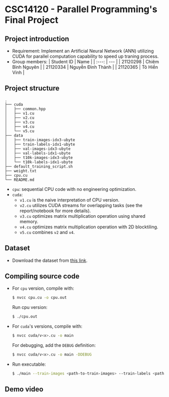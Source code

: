 # CSC14120 - Parallel Programming's Final Project

## Project introduction
- Requirement: Implement an Artificial Neural Network (ANN) utilizing CUDA for parallel computation capability to speed up traning process.
- Group members:
    | Student ID | Name |
    | :---: | --- |
    | 21120298 | Chiêm Bỉnh Nguyên |
    | 21120334 | Nguyễn Đình Thành |
    | 21120365 | Tô Hiển Vinh |

## Project structure
```
.
├── cuda
│   ├── common.hpp
│   ├── v1.cu
│   ├── v2.cu
│   ├── v3.cu
│   ├── v4.cu
│   └── v5.cu
├── data
│   ├── train-images-idx3-ubyte
│   ├── train-labels-idx1-ubyte
│   ├── val-images-idx3-ubyte
│   ├── val-labels-idx1-ubyte
│   ├── t10k-images-idx3-ubyte
│   └── t10k-labels-idx1-ubyte
├── default_training_script.sh
├── weight.txt
├── cpu.cu
└── README.md
```
- `cpu`: sequential CPU code with no engineering optimization.
- `cuda`:
  - `v1.cu` is the naive interpretation of CPU version.
  - `v2.cu` utilizes CUDA streams for overlapping tasks (see the report/notebook for more details).
  - `v3.cu` optimizes matrix multiplication operation using shared memory.
  - `v4.cu` optimizes matrix multiplication operation with 2D blocktiling.
  - `v5.cu` combines `v2` and `v4`.
## Dataset
- Download the dataset from [this link](https://drive.google.com/drive/folders/1pEGgz7CIIk_9CXbcw3hxmxYSVBX_iK6G?usp=sharing).
## Compiling source code
- For `cpu` version, compile with:
    ```bash
    $ nvcc cpu.cu -o cpu.out
    ```
    Run cpu version:
    ```bash
    $ ./cpu.out
    ```
- For `cuda`'s versions, compile with:
    ```bash
    $ nvcc cuda/v<x>.cu -o main
    ```
    For debugging, add the `DEBUG` definition:
    ```bash
    $ nvcc cuda/v<x>.cu -o main -DDEBUG
    ```
- Run executable:
    ```bash
    $ ./main --train-images <path-to-train-images> --train-labels <path-to-train-labels> --val-images <path-to-validation-images> --val-labels <path-to-validation-labels> --save-checkpoint <path-to-save-model-weights> --num-epochs <number-of-training-epochs>
    ````

## Demo video